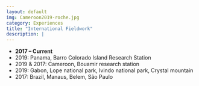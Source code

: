 ```yaml
---
layout: default
img: Cameroon2019-roche.jpg
category: Experiences
title: "International Fieldwork"
description: |
---
```


* __2017 – Current__
* 2019: Panama, Barro Colorado Island Research Station
* 2019 & 2017: Cameroon, Bouamir research station
* 2019: Gabon, Lope national park, Ivindo national park, Crystal mountain
* 2017: Brazil, Manaus, Belem, São Paulo
